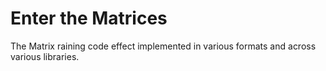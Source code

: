 # Enter the Matrices
The Matrix raining code effect implemented in various formats and across
various libraries.